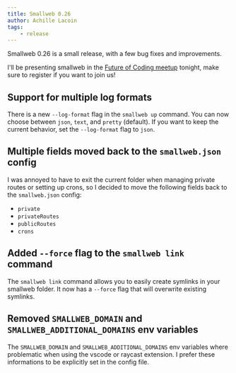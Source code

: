 ```yaml
---
title: Smallweb 0.26
author: Achille Lacoin
tags:
    - release
---
```


Smallweb 0.26 is a small release, with a few bug fixes and improvements.

I'll be presenting smallweb in the [Future of Coding meetup](https://lu.ma/6531cavq?tk=eUqyR0) tonight, make sure to register if you want to join us!

<!-- more -->

## Support for multiple log formats

There is a new `--log-format` flag in the `smallweb up` command. You can now choose between `json`, `text`, and `pretty` (default). If you want to keep the current behavior, set the `--log-format` flag to `json`.

## Multiple fields moved back to the `smallweb.json` config

I was annoyed to have to exit the current folder when managing private routes or setting up crons, so I decided to move the following fields back to the `smallweb.json` config:

- `private`
- `privateRoutes`
- `publicRoutes`
- `crons`

## Added `--force` flag to the `smallweb link` command

The `smallweb link` command allows you to easily create symlinks in your smallweb folder. It now has a `--force` flag that will overwrite existing symlinks.

## Removed `SMALLWEB_DOMAIN` and `SMALLWEB_ADDITIONAL_DOMAINS` env variables

The `SMALLWEB_DOMAIN` and `SMALLWEB_ADDITIONAL_DOMAINS` env variables where problematic when using the vscode or raycast extension. I prefer these informations to be explicitly set in the config file.
